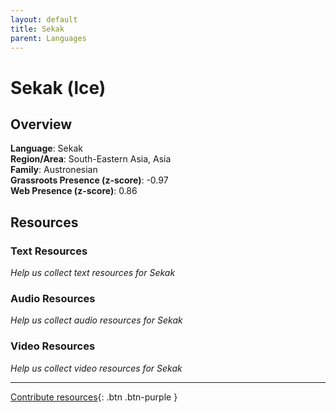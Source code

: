 ```yaml
---
layout: default
title: Sekak
parent: Languages
---
```


# Sekak (lce)

## Overview

**Language**: Sekak  
**Region/Area**: South-Eastern Asia, Asia  
**Family**: Austronesian  
**Grassroots Presence (z-score)**: -0.97  
**Web Presence (z-score)**: 0.86  

## Resources

### Text Resources
*Help us collect text resources for Sekak*

### Audio Resources
*Help us collect audio resources for Sekak*

### Video Resources
*Help us collect video resources for Sekak*

---

[Contribute resources](https://forms.office.com/e/1SfLJx3u1r){: .btn .btn-purple }
